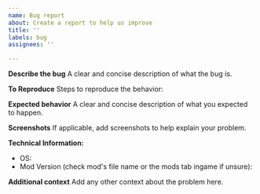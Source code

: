 ```yaml
---
name: Bug report
about: Create a report to help us improve
title: ''
labels: bug
assignees: ''

---
```


**Describe the bug**
A clear and concise description of what the bug is.


**To Reproduce**
Steps to reproduce the behavior:


**Expected behavior**
A clear and concise description of what you expected to happen.


**Screenshots**
If applicable, add screenshots to help explain your problem.


**Technical Information:**
 - OS: 
 - Mod Version (check mod's file name or the mods tab ingame if unsure): 

**Additional context**
Add any other context about the problem here.
